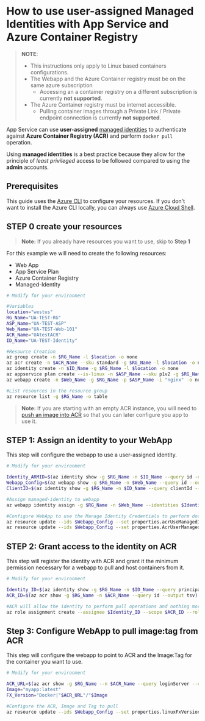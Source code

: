 # How to use user-assigned Managed Identities with App Service and Azure Container Registry

>**NOTE**:
>
> - This instructions only apply to Linux based containers configurations.
> - The Webapp and the Azure Container registry must be on the same azure subscription
>   - Accessing an a container registry on a different subscription is currently **not supported**.
> - The Azure Container registry must be internet accessible.
>   - Pulling container images through a Private Link / Private endpoint connection is currently **not supported**.
>

App Service can use **user-assigned** [managed identities](https://docs.microsoft.com/azure/active-directory/managed-identities-azure-resources/overview) to authenticate against **Azure Container Registry (ACR)** and perform `docker pull` operation.

Using **managed identities** is a best practice because they allow for the principle of *least privileged* access to be followed compared to using the **admin** accounts.

## Prerequisites

This guide uses the [Azure CLI](https://docs.microsoft.com/cli/azure/install-azure-cli?view=azure-cli-latest) to configure your resources. If you don't want to install the Azure CLI locally, you can always use [Azure Cloud Shell](https://docs.microsoft.com/azure/cloud-shell/quickstart).

## STEP 0 create your resources

> **Note:** If you already have resources you want to use, skip to **Step 1**

For this example we will need to create the following resources:
  
- Web App
- App Service Plan
- Azure Container Registry
- Managed-Identity

``` bash
# Modify for your environment

#Variables
location="westus"
RG_Name="UA-TEST-RG"
ASP_Name="UA-TEST-ASP"
Web_Name="UA-TEST-Web-101"
ACR_Name="UAtestACR"
ID_Name="UA-TEST-Identity"

#Resource Creation
az group create -n $RG_Name -l $location -o none
az acr create -n $ACR_Name --sku standard -g $RG_Name -l $location -o none
az identity create -n $ID_Name -g $RG_Name -l $location -o none
az appservice plan create --is-linux -n $ASP_Name --sku p1v2 -g $RG_Name -l $location -o none
az webapp create -n $Web_Name -g $RG_Name -p $ASP_Name -i "nginx" -o none

#List resources in the resource group
az resource list -g $RG_Name -o table
```

>**Note:** If you are starting with an empty ACR instance, you will need to [push an image into ACR](https://docs.microsoft.com/azure/container-registry/container-registry-get-started-docker-cli) so that you can later configure you app to use it.

## STEP 1: Assign an identity to your WebApp

This step will configure the webapp to use a user-assigned identity.

```bash
# Modify for your environment

Identity_ARMID=$(az identity show -g $RG_Name -n $ID_Name --query id -o tsv)
Webapp_Config=$(az webapp show -g $RG_Name -n $Web_Name --query id --output tsv)"/config/web"
ClientID=$(az identity show -g $RG_Name -n $ID_Name --query clientId --output tsv)

#Assign managed-identity to webapp
az webapp identity assign -g $RG_Name -n $Web_Name --identities $Identity_ARMID -o none

#Configure WebApp to use the Manage Identity Credentials to perform docker pull operations
az resource update --ids $Webapp_Config --set properties.acrUseManagedIdentityCreds=True -o none
az resource update --ids $Webapp_Config --set properties.AcrUserManagedIdentityID=$ClientID -o none

```

## STEP 2: Grant access to the identity on ACR

This step will register the identity with ACR and grant it the minimum permission necessary for a webapp to pull and host containers from it.

``` bash
# Modify for your environment

Identity_ID=$(az identity show -g $RG_Name -n $ID_Name --query principalId --output tsv)
ACR_ID=$(az acr show -g $RG_Name -n $ACR_Name --query id --output tsv)

#ACR will allow the identity to perform pull operations and nothing more
az role assignment create --assignee $Identity_ID --scope $ACR_ID --role acrpull -o none

```

## Step 3: Configure WebApp to pull image:tag from ACR

This step will configure the webapp to point to ACR and the Image:Tag for the container you want to use.

```bash
# Modify for your environment

ACR_URL=$(az acr show -g $RG_Name --n $ACR_Name --query loginServer --output tsv)
Image="myapp:latest"
FX_Version="Docker|"$ACR_URL"/"$Image

#Configure the ACR, Image and Tag to pull
az resource update --ids $Webapp_Config --set properties.linuxFxVersion=$FX_Version -o none --force-string

```

